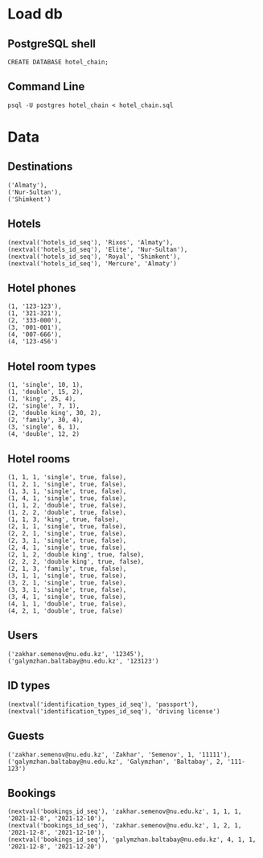 # Load db

## PostgreSQL shell
	CREATE DATABASE hotel_chain;

## Command Line
	psql -U postgres hotel_chain < hotel_chain.sql
	
# Data

## Destinations
	('Almaty'),
	('Nur-Sultan'),
	('Shimkent')

## Hotels
	(nextval('hotels_id_seq'), 'Rixos', 'Almaty'),
	(nextval('hotels_id_seq'), 'Elite', 'Nur-Sultan'),
	(nextval('hotels_id_seq'), 'Royal', 'Shimkent'),
	(nextval('hotels_id_seq'), 'Mercure', 'Almaty')

## Hotel phones
	(1, '123-123'),
	(1, '321-321'),
	(2, '333-000'),
	(3, '001-001'),
	(4, '007-666'),
	(4, '123-456')

## Hotel room types
	(1, 'single', 10, 1),
	(1, 'double', 15, 2),
	(1, 'king', 25, 4),
	(2, 'single', 7, 1),
	(2, 'double king', 30, 2),
	(2, 'family', 30, 4),
	(3, 'single', 6, 1),
	(4, 'double', 12, 2)

## Hotel rooms
	(1, 1, 1, 'single', true, false),
	(1, 2, 1, 'single', true, false),
	(1, 3, 1, 'single', true, false),
	(1, 4, 1, 'single', true, false),
	(1, 1, 2, 'double', true, false),
	(1, 2, 2, 'double', true, false),
	(1, 1, 3, 'king', true, false),
	(2, 1, 1, 'single', true, false),
	(2, 2, 1, 'single', true, false),
	(2, 3, 1, 'single', true, false),
	(2, 4, 1, 'single', true, false),
	(2, 1, 2, 'double king', true, false),
	(2, 2, 2, 'double king', true, false),
	(2, 1, 3, 'family', true, false),
	(3, 1, 1, 'single', true, false),
	(3, 2, 1, 'single', true, false),
	(3, 3, 1, 'single', true, false),
	(3, 4, 1, 'single', true, false),
	(4, 1, 1, 'double', true, false),
	(4, 2, 1, 'double', true, false)

## Users
	('zakhar.semenov@nu.edu.kz', '12345'),
	('galymzhan.baltabay@nu.edu.kz', '123123')

## ID types
	(nextval('identification_types_id_seq'), 'passport'),
	(nextval('identification_types_id_seq'), 'driving license')

## Guests
	('zakhar.semenov@nu.edu.kz', 'Zakhar', 'Semenov', 1, '11111'),
	('galymzhan.baltabay@nu.edu.kz', 'Galymzhan', 'Baltabay', 2, '111-123')

## Bookings
	(nextval('bookings_id_seq'), 'zakhar.semenov@nu.edu.kz', 1, 1, 1, '2021-12-8', '2021-12-10'),
	(nextval('bookings_id_seq'), 'zakhar.semenov@nu.edu.kz', 1, 2, 1, '2021-12-8', '2021-12-10'),
	(nextval('bookings_id_seq'), 'galymzhan.baltabay@nu.edu.kz', 4, 1, 1, '2021-12-8', '2021-12-20')
	

